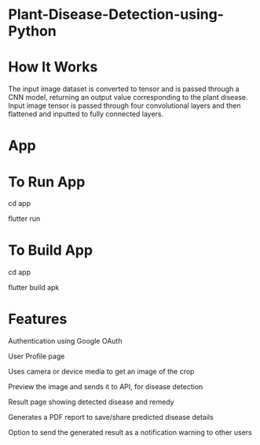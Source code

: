 # Plant-Disease-Detection-using-Python
# How It Works

The input image dataset is converted to tensor and is passed through a CNN model, returning an output value corresponding to the plant disease. Input image tensor is passed through four convolutional layers and then flattened and inputted to fully connected layers.

# App

# To Run App

cd app

flutter run

# To Build App

cd app 

flutter build apk

# Features
Authentication using Google OAuth

User Profile page

Uses camera or device media to get an image of the crop

Preview the image and sends it to API, for disease detection

Result page showing detected disease and remedy

Generates a PDF report to save/share predicted disease details 
 
Option to send the generated result as a notification warning to other users

